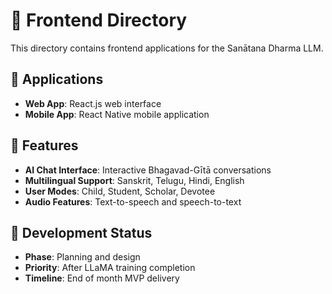 # 🎨 Frontend Directory

This directory contains frontend applications for the Sanātana Dharma LLM.

## 📱 Applications

- **Web App**: React.js web interface
- **Mobile App**: React Native mobile application

## 🎯 Features

- **AI Chat Interface**: Interactive Bhagavad-Gītā conversations
- **Multilingual Support**: Sanskrit, Telugu, Hindi, English
- **User Modes**: Child, Student, Scholar, Devotee
- **Audio Features**: Text-to-speech and speech-to-text

## 🚀 Development Status

- **Phase**: Planning and design
- **Priority**: After LLaMA training completion
- **Timeline**: End of month MVP delivery
